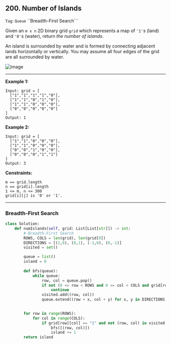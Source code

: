 ## 200. Number of Islands

```Tag```: ```Queue``` ``Breadth-First Search```

Given an ```m x n``` 2D binary grid ```grid``` which represents a map of ```'1'```s (land) and ```'0'```s (water), return _the number of islands_.

An island is surrounded by water and is formed by connecting adjacent lands horizontally or vertically. You may assume all four edges of the grid are all surrounded by water.

![image](https://user-images.githubusercontent.com/35042430/209014236-3bbee08b-3a35-444a-855d-e634cdcaece3.png)

---

__Example 1:__
```
Input: grid = [
  ["1","1","1","1","0"],
  ["1","1","0","1","0"],
  ["1","1","0","0","0"],
  ["0","0","0","0","0"]
]
Output: 1
```

__Example 2:__

```
Input: grid = [
  ["1","1","0","0","0"],
  ["1","1","0","0","0"],
  ["0","0","1","0","0"],
  ["0","0","0","1","1"]
]
Output: 3
```

__Constraints:__

```
m == grid.length
n == grid[i].length
1 <= m, n <= 300
grid[i][j] is '0' or '1'.
```

---

### Breadth-First Search

```Python
class Solution:
    def numIslands(self, grid: List[List[str]]) -> int:
        # Breadth-First Search
        ROWS, COLS = len(grid), len(grid[0])
        DIRECTIONS = [(1,0), (0,1), (-1,0), (0,-1)]
        visited = set()

        queue = list()
        island = 0
        
        def bfs(queue):
            while queue:
                row, col = queue.pop()
                if not (0 <= row < ROWS and 0 <= col < COLS and grid[row][col] != "0" and not (row, col) in visited):
                    continue
                visited.add((row, col))
                queue.extend((row + x, col + y) for x, y in DIRECTIONS)

        
        for row in range(ROWS):
            for col in range(COLS):
                if grid[row][col] == "1" and not (row, col) in visited:
                    bfs([(row, col)])
                    island += 1
        return island
```

